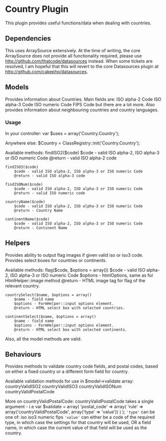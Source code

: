 # Country Plugin

This plugin provides useful functions/data when dealing with countries.

## Dependencies

This uses ArraySource extensively. At the time of writing, the core ArraySource does not provide all functionality required, please use <http://github.com/thatcode/datasources> instead. When some tickets are resolved, I am hopeful that this will revert to the core Datasources plugin at <http://github.com/cakephp/datasources>.

## Models

Provides information about Countries. Main fields are:
    ISO alpha-2 Code
    ISO alpha-3 Code
    ISO numeric Code
    FIPS Code
but there are a lot more. Also provides information about neighbouring countries and country languages.

### Usage

In your controller:
    var $uses = array('Country.Country');

Anywhere else:
    $Country = ClassRegistry::init('Country.Country');

Available methods:
    findISO2($code)
        $code - valid ISO alpha-2, ISO alpha-3 or ISO numeric Code
        @return - valid ISO alpha-2 code

    findISO3($code)
        $code - valid ISO alpha-2, ISO alpha-3 or ISO numeric Code
        @return - valid ISO alpha-3 code

    findISONum($code)
        $code - valid ISO alpha-2, ISO alpha-3 or ISO numeric Code
        @return - valid ISO numeric code

    countryName($code)
        $code - valid ISO alpha-2, ISO alpha-3 or ISO numeric Code
        @return - Country Name

    continentName($code)
        $code - valid ISO alpha-2, ISO alpha-3 or ISO numeric Code
        @return - Continent Name

## Helpers

Provides ability to output flag images if given valid iso or iso3 code.
Provides select boxes for countries or continents.

Available methods:
    flag($code, $options = array())
        $code - valid ISO alpha-2, ISO alpha-3 or ISO numeric Code
        $options - htmlOptions, same as for HtmlHelper::image method
        @return - HTML image tag for flag of the relevant country.

    countrySelect($name, $options = array()
        $name - field name
        $options - FormHelper::input options element.
        @return - HTML select box with selected countries.

    continentSelect($name, $options = array()
        $name - field name
        $options - FormHelper::input options element.
        @return - HTML select box with selected continents.

Also, all the model methods are valid.

## Behaviours

Provides methods to validate country code fields, and postal codes, based on either a fixed country or a different form field for country.

Available validation methods for use in $model->validate array:
    countryValidISO2
    countryValidISO3
    countryValidISONum
    countryValidPostalCode

More on countryValidPostalCode:
countryValidPostalCode takes a single argument - i.e
    var $validate = array(
        'postal_code' => array(
            'rule' => array('countryValidPostalCode', array('type' => 'value'))
        )
    );
`'type'` can be one of:
    iso
    iso3
    numeric
    fips
`'value'` can either be a code of the required type, in which case the settings for that country will be used, OR a field name, in which case the current value of that field will be used as the country.
